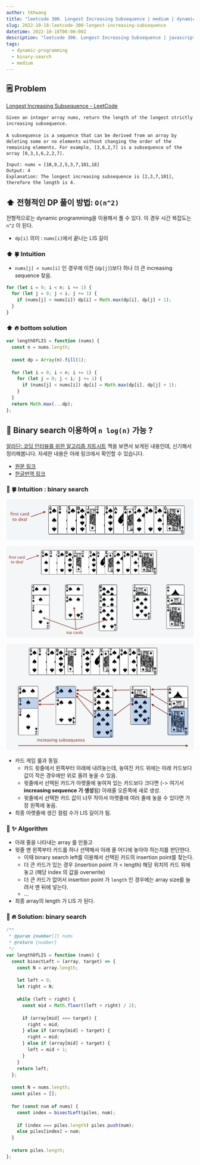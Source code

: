 ```yaml
---
author: tkhwang
title: "leetcode 300. Longest Increasing Subsequence | medium | dynamic-programming | binary-search"
slug: 2022-10-18-leetcode-300-longest-increasing-subsequence
datetime: 2022-10-18T00:00:00Z
description: "leetcode 300. Longest Increasing Subsequence | javascript | medium | dynamic-programming | binary-search"
tags:
  - dynamic-programming
  - binary-search
  - medium
---
```


## 🗒️ Problem

[Longest Increasing Subsequence - LeetCode](https://leetcode.com/problems/longest-increasing-subsequence/)

```
Given an integer array nums, return the length of the longest strictly increasing subsequence.

A subsequence is a sequence that can be derived from an array by deleting some or no elements without changing the order of the remaining elements. For example, [3,6,2,7] is a subsequence of the array [0,3,1,6,2,2,7].
```

```
Input: nums = [10,9,2,5,3,7,101,18]
Output: 4
Explanation: The longest increasing subsequence is [2,3,7,101], therefore the length is 4.
```

## ⬆️ 전형적인 DP 풀이 방법: `O(n^2)`

전형적으로는 dynamic programming을 이용해서 풀 수 있다.
이 경우 시간 복잡도는 `n^2` 이 된다.

- `dp[i]` 의미 : `nums[i]`에서 끝나는 LIS 길이

### ⬆️ 🍀 Intuition

- `nums[j] < nums[i]` 인 경우에 이전 (`dp[j]`)보다 하나 더 큰 increasing sequence 찾음.

```javascript
for (let i = 0; i < n; i += 1) {
  for (let j = 0; j < i; j += 1) {
    if (nums[j] < nums[i]) dp[i] = Math.max(dp[i], dp[j] + 1);
  }
}
```

### ⬆️ 🔥 bottom solution

```javascript
var lengthOfLIS = function (nums) {
  const n = nums.length;

  const dp = Array(n).fill(1);

  for (let i = 0; i < n; i += 1) {
    for (let j = 0; j < i; j += 1) {
      if (nums[j] < nums[i]) dp[i] = Math.max(dp[i], dp[j] + 1);
    }
  }
  return Math.max(...dp);
};
```

## 🔎 Binary search 이용하여 `n log(n)` 가능 ?

[알라딘: 코딩 인터뷰를 위한 알고리즘 치트시트](https://www.aladin.co.kr/shop/wproduct.aspx?ItemId=301923855) 책을 보면서 보게된 내용인데, 신기해서 정리해봅니다. 자세한 내용은 아래 링크에서 확인할 수 있습니다.

- [원문 링크](https://labuladong.github.io/algo/3/26/76/)
- [한글번역 링크](https://papago.naver.net/website?locale=ko&source=zh-CN&target=ko&url=https%3A%2F%2Flabuladong.github.io%2Falgo%2F3%2F26%2F76%2F)

### 🔎 🍀 Intuition : binary search

![img](https://raw.githubusercontent.com/tkhwang/tkhwang-etc/master/img/2022/10/poker1.jpeg)

![img](https://raw.githubusercontent.com/tkhwang/tkhwang-etc/master/img/2022/10/poker3.jpeg)

![img](https://raw.githubusercontent.com/tkhwang/tkhwang-etc/master/img/2022/10/poker4.jpeg)

- 카드 게임 룰과 동일.
  - 카드 윗줄에서 왼쪽부터 아래에 내려놓는데, 놓여진 카드 위에는 아래 카드보다 값이 작은 경우에만 위로 올려 놓을 수 있음.
  - 윗줄에서 선택된 카드가 아랫줄에 놓여져 있는 카드보다 크다면 (-> 여기서 **increasing sequence 가 생성**됨) 아래줄 오른쪽에 새로 생성.
  - 윗줄에서 선택한 카드 값이 너무 작아서 아랫줄에 여러 줄에 놓을 수 있다면 가장 왼쪽에 놓음.
- 최종 아랫줄에 생긴 컬럼 수가 LIS 길이가 됨.

### 🔎 ✨ Algorithm

- 아래 줄을 나타내는 array 를 만들고
- 윗줄 맨 왼쪽부터 카드를 하나 선택해서 아래 줄 어디에 놓아야 하는지를 판단한다.
  - 이때 binary search left를 이용해서 선택된 카드의 insertion point를 찾는다.
  - 더 큰 카드가 있는 경우 (insertion point 가 < length) 해당 위치의 카드 위에 놓고 (해당 index 의 값을 overwrite)
  - 더 큰 카드가 없어서 insertion point 가 `length` 인 경우에는 array size를 늘려서 맨 뒤에 넣는다.
  - ...
- 최종 array의 length 가 LIS 가 된다.

### 🔎 🔥 Solution: binary search

```javascript
/**
 * @param {number[]} nums
 * @return {number}
 */
var lengthOfLIS = function (nums) {
  const bisectLeft = (array, target) => {
    const N = array.length;

    let left = 0;
    let right = N;

    while (left < right) {
      const mid = Math.floor((left + right) / 2);

      if (array[mid] === target) {
        right = mid;
      } else if (array[mid] > target) {
        right = mid;
      } else if (array[mid] < target) {
        left = mid + 1;
      }
    }
    return left;
  };

  const N = nums.length;
  const piles = [];

  for (const num of nums) {
    const index = bisectLeft(piles, num);

    if (index === piles.length) piles.push(num);
    else piles[index] = num;
  }

  return piles.length;
};
```
